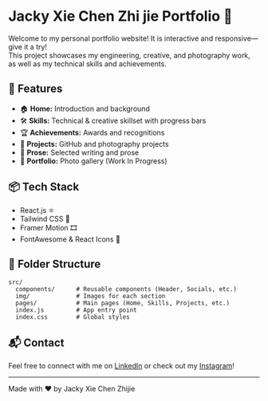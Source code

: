 # Jacky Xie Chen Zhi jie Portfolio 🚀
Welcome to my personal portfolio website! It is interactive and responsive—give it a try!  
This project showcases my engineering, creative, and photography work, as well as my technical skills and achievements.

## 🌟 Features

- 🏠 **Home:** Introduction and background
- 🛠️ **Skills:** Technical & creative skillset with progress bars
- 🏆 **Achievements:** Awards and recognitions
- 📂 **Projects:** GitHub and photography projects
- 📝 **Prose:** Selected writing and prose
- 📸 **Portfolio:** Photo gallery (Work In Progress)

## 📦 Tech Stack

- React.js ⚛️
- Tailwind CSS 💨
- Framer Motion 🎞️
- FontAwesome & React Icons 🎨

## 📁 Folder Structure

```
src/
  components/      # Reusable components (Header, Socials, etc.)
  img/             # Images for each section
  pages/           # Main pages (Home, Skills, Projects, etc.)
  index.js         # App entry point
  index.css        # Global styles
```

<!-- ## 🚀 Getting Started

1. Clone the repo:
   ```
   git clone https://github.com/JackyZhiJie/jackyxiechenzhijie-portfolio.git
   ```
2. Install dependencies:
   ```
   npm install
   ```
3. Start the development server:
   ```
   npm start
   ``` -->

## 📬 Contact

Feel free to connect with me on [LinkedIn](https://www.linkedin.com/in/jackyxczj) or check out my [Instagram](https://www.instagram.com/oreofotolife/)!

---

Made with ❤️ by Jacky Xie Chen Zhijie
